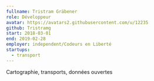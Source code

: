 ```yaml
---
fullname: Tristram Gräbener
role: Développeur
avatar: https://avatars2.githubusercontent.com/u/12235
github: Tristramg
start: 2018-03-01
end: 2019-02-28
employer: independent/Codeurs en Liberté
startups:
  - transport
---
```


Cartographie, transports, données ouvertes
